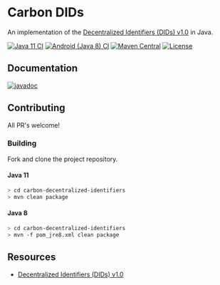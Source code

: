 # Carbon DIDs
An implementation of the [Decentralized Identifiers (DIDs) v1.0](https://www.w3.org/TR/did-core/) in Java.

[![Java 11 CI](https://github.com/filip26/carbon-decentralized-identifiers/actions/workflows/java11-build.yml/badge.svg)](https://github.com/filip26/carbon-decentralized-identifiers/actions/workflows/java11-build.yml)
[![Android (Java 8) CI](https://github.com/filip26/carbon-decentralized-identifiers/actions/workflows/java8-build.yml/badge.svg)](https://github.com/filip26/carbon-decentralized-identifiers/actions/workflows/java8-build.yml)
[![Maven Central](https://img.shields.io/maven-central/v/com.apicatalog/carbon-decentralized-identifiers.svg?label=Maven%20Central)](https://search.maven.org/search?q=g:%22com.apicatalog%22%20AND%20a:%22carbon-decentralized-identifiers%22)
[![License](https://img.shields.io/badge/License-Apache%202.0-blue.svg)](https://opensource.org/licenses/Apache-2.0)


## Documentation

[![javadoc](https://javadoc.io/badge2/com.apicatalog/carbon-decentralized-identifiers/javadoc.svg)](https://javadoc.io/doc/com.apicatalog/carbon-decentralized-identifiers)


## Contributing

All PR's welcome!


### Building

Fork and clone the project repository.

#### Java 11
```bash
> cd carbon-decentralized-identifiers
> mvn clean package
```

#### Java 8
```bash
> cd carbon-decentralized-identifiers
> mvn -f pom_jre8.xml clean package
```


## Resources

* [Decentralized Identifiers (DIDs) v1.0](https://www.w3.org/TR/did-core/)

